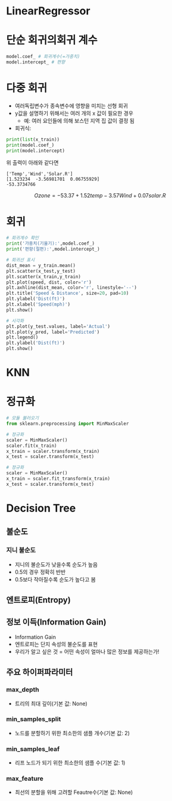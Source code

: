 
# LinearRegressor
# 단순 회귀의회귀 계수

```python
model.coef_ # 회귀계수(=가중치)
model.intercept_ # 편향
```

# 다중 회귀
- 여러독립변수가 종속변수에 영향을 미치는 선형 회귀
- y값을 설명하기 위해서는 여러 개의 x 값이 필요한 경우
	- 예: 여러 요인들에 의해 보스턴 지역 집 값이 결정 됨
- 회귀식:

```python
print(list(x_train))
print(model.coef_)
print(model.intercept)
```
위 출력이 아래와 같다면
```
['Temp','Wind','Solar.R']
[1.523234  -3.56981701  0.06755929]
-53.3734766
```
$$Ozone = -53.37 + 1.52 temp - 3.57 Wind + 0.07 solar.R$$

# 회귀

```python
# 회귀계수 확인
print('가중치(기울기):',model.coef_)
print('편향(절편):',model.intercept_)
```

```python
# 회귀선 표시
dist_mean = y_train.mean()
plt.scatter(x_test,y_test)
plt.scatter(x_train,y_train)
plt.plot(speed, dist, color='r')
plt.axhline(dist_mean, color='r', linestyle='--')
plt.title('Speed & Distance', size=20, pad=10)
plt.ylabel('Dist(ft)')
plt.xlabel('Speed(mph)')
plt.show()
```

```python
# 시각화
plt.plot(y_test.values, label='Actual')
plt.plot(y_pred, label='Predicted')
plt.legend()
plt.ylabel('Dist(ft)')
plt.show()
```


# KNN

# 정규화
```python
# 모듈 불러오기
from sklearn.preprocessing import MinMaxScaler

# 정규화
scaler = MinMaxScaler()
scaler.fit(x_train)
x_train = scaler.transform(x_train)
x_test = scaler.transform(x_test)

# 정규화
scaler = MinMaxScaler()
x_train = scaler.fit_transform(x_train)
x_test = scaler.transform(x_test)
```



# Decision Tree

## 불순도
### 지니 불순도
- 지니의 불순도가 낮을수록 순도가 높음
- 0.5의 경우 정확히 반반
- 0.5보다 작아질수록 순도가 높다고 봄


## 엔트로피(Entropy)


## 정보 이득(Information Gain)
- Information Gain
- 엔트로피는 단지 속성의 불순도를 표현
- 우리가 알고 싶은 것 = 어떤 속성이 얼마나 많은 정보를 제공하는가!


## 주요 하이퍼파라미터
### max_depth
- 트리의 최대 깊이(기본 값: None)

### min_samples_split
- 노드를 분할하기 위한 최소한의 샘플 개수(기본 값: 2)

### min_samples_leaf
- 리프 노드가 되기 위한 최소한의 샘플 수(기본 값: 1)

### max_feature
- 최선의 분할을 위해 고려할 Feautre수(기본 값: None)




